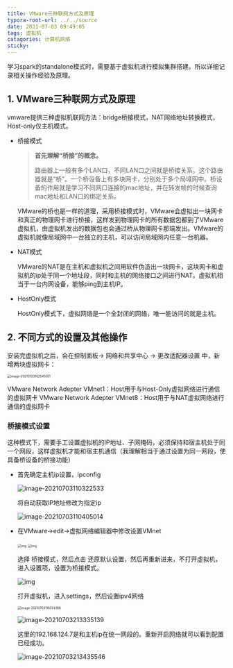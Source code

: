 ```yaml
---
title: VMware三种联网方式及原理
typora-root-url: ../../source
date: 2021-07-03 09:49:05
tags: 虚拟机
catagories: 计算机网络
sticky: 
---
```


学习spark的standalone模式时，需要基于虚拟机进行模拟集群搭建。所以详细记录相关操作经验及原理。

## 1. VMware三种联网方式及原理

vmware提供三种虚拟机联网方法：bridge桥接模式，NAT网络地址转换模式，Host-only仅主机模式。

- 桥接模式

  > **首先理解“桥接”的概念。**
  >
  > 路由器上一般有多个LAN口，不同LAN口之间就是桥接关系。这个路由器就是“桥”。一个桥设备上有多块网卡，分别处于多个局域网中。桥设备的作用就是学习不同网口连接的mac地址，并在转发帧的时候查询mac地址和LAN口的绑定关系。

  VMware的桥也是一样的道理，采用桥接模式时，VMware会虚拟出一块网卡和真正的物理网卡进行桥接，这样发到物理网卡的所有数据包都到了VMware虚拟机，由虚拟机发出的数据包也会通过桥从物理网卡那端发出。VMware的虚拟机就像局域网中一台独立的主机，可以访问局域网内任意一台机器。

- NAT模式

  VMware的NAT是在主机和虚拟机之间用软件伪造出一块网卡，这块网卡和虚拟机的ip处于同一个地址段，同时和主机的网络接口之间进行NAT。虚拟机相当于一台内网设备，能够ping到主机IP。

- HostOnly模式

  HostOnly模式下，虚拟网络是一个全封闭的网络，唯一能访问的就是主机。

## 2. 不同方式的设置及其他操作

安装完虚拟机之后，会在控制面板-> 网络和共享中心 -> 更改适配器设置 中，新增两块虚拟网卡：

<img src="/images/Vmware%E4%B8%89%E7%A7%8D%E8%81%94%E7%BD%91%E6%96%B9%E5%BC%8F%E5%8F%8A%E5%8E%9F%E7%90%86/image-20210703102545051.png" alt="image-20210703102545051" style="zoom:50%;" />

VMware Network Adepter VMnet1：Host用于与Host-Only虚拟网络进行通信的虚拟网卡
VMware Network Adepter VMnet8：Host用于与NAT虚拟网络进行通信的虚拟网卡

### 桥接模式设置

这种模式下，需要手工设置虚拟机的IP地址、子网掩码，必须保持和宿主机处于同一个网段，这样虚拟机才能和宿主机通信（我理解相当于通过设置为同一网段，使具备桥设备的桥接功能）

- 首先确定主机ip设置，ipconfig

  ![image-20210703110322533](/images/Vmware%E4%B8%89%E7%A7%8D%E8%81%94%E7%BD%91%E6%96%B9%E5%BC%8F%E5%8F%8A%E5%8E%9F%E7%90%86/image-20210703110322533.png)

  将自动获取IP地址修改为指定ip

  ![image-20210703110405014](/images/Vmware%E4%B8%89%E7%A7%8D%E8%81%94%E7%BD%91%E6%96%B9%E5%BC%8F%E5%8F%8A%E5%8E%9F%E7%90%86/image-20210703110405014.png)

- 在VMware->edit->虚拟网络编辑器中修改设置VMnet

  <img src="/images/Vmware%E4%B8%89%E7%A7%8D%E8%81%94%E7%BD%91%E6%96%B9%E5%BC%8F%E5%8F%8A%E5%8E%9F%E7%90%86/20180415183840256" alt="img" style="zoom:50%;" />

  <img src="/images/Vmware%E4%B8%89%E7%A7%8D%E8%81%94%E7%BD%91%E6%96%B9%E5%BC%8F%E5%8F%8A%E5%8E%9F%E7%90%86/20180415183903429" alt="img" style="zoom:50%;" />

  选择 桥接模式，然后点击 还原默认设置，然后再重新进来，不打开虚拟机，进入设置项，设置为桥接模式。

  ![img](/images/Vmware%E4%B8%89%E7%A7%8D%E8%81%94%E7%BD%91%E6%96%B9%E5%BC%8F%E5%8F%8A%E5%8E%9F%E7%90%86/20180415183958794)

  打开虚拟机，进入settings，然后设置ipv4网络

  <img src="/images/Vmware%E4%B8%89%E7%A7%8D%E8%81%94%E7%BD%91%E6%96%B9%E5%BC%8F%E5%8F%8A%E5%8E%9F%E7%90%86/image-20210703115033366.png" alt="image-20210703115033366" style="zoom:50%;" />

  ![image-20210703213335139](/images/Vmware%E4%B8%89%E7%A7%8D%E8%81%94%E7%BD%91%E6%96%B9%E5%BC%8F%E5%8F%8A%E5%8E%9F%E7%90%86/image-20210703213335139.png)

  这里的192.168.124.7是和主机ip在统一网段的。重新开启网络就可以看到配置已经成功。

  ![image-20210703213435546](/images/Vmware%E4%B8%89%E7%A7%8D%E8%81%94%E7%BD%91%E6%96%B9%E5%BC%8F%E5%8F%8A%E5%8E%9F%E7%90%86/image-20210703213435546.png)

  

